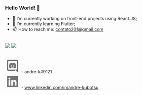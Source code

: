 ### Hello World! 👋

- 🔭 I’m currently working on front-end projects using React.JS;
- 🌱 I’m currently learning Flutter;
- 📫 How to reach me: contato201@gmail.com

<br />
<div>
  <img height="180em" src="https://github-readme-stats.vercel.app/api?username=andrekubotsu&show_icons=true&theme=vision-friendly-dark" />
  <img height="180em" src="https://github-readme-stats.vercel.app/api/top-langs/?username=andrekubotsu&langs_count=6&layout=compact&theme=vision-friendly-dark" />
</div>

<br />

<!--
**andrekubotsu/andrekubotsu** is a ✨ _special_ ✨ repository because its `README.md` (this file) appears on your GitHub profile.

Here are some ideas to get you started:

- 🔭 I’m currently working on ...
- 🌱 I’m currently learning ...
- 👯 I’m looking to collaborate on ...
- 🤔 I’m looking for help with ...
- 💬 Ask me about ...
- 📫 How to reach me: ...
- 😄 Pronouns: ...
- ⚡ Fun fact: ...
-->





![discord](https://github.com/andrekubotsu/andrekubotsu/blob/main/discord-line.svg) - andre-k#9121 <br />
![linkedin](https://github.com/andrekubotsu/andrekubotsu/blob/main/linkedin-box-fill.svg) - www.linkedin.com/in/andre-kubotsu

